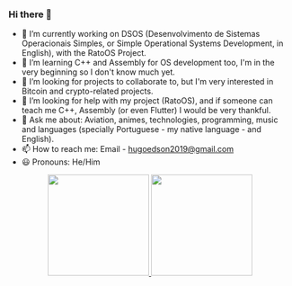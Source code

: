 ### Hi there 👋

- 🔭 I’m currently working on DSOS (Desenvolvimento de Sistemas Operacionais Simples, or Simple Operational Systems Development, in English), with the RatoOS Project.
- 🌱 I’m learning C++ and Assembly for OS development too, I'm in the very beginning so I don't know much yet.
- 👯 I’m looking for projects to collaborate to, but I'm very interested in Bitcoin and crypto-related projects.
- 🤔 I’m looking for help with my project (RatoOS), and if someone can teach me C++, Assembly (or even Flutter) I would be very thankful.
- 💬 Ask me about: Aviation, animes, technologies, programming, music and languages (specially Portuguese - my native language - and English).
- 📫 How to reach me: Email - hugoedson2019@gmail.com
- 😃 Pronouns: He/Him

<div align="center">
  <a href="https://github.com/huggosouza">
  <img height="180em" src="https://github-readme-stats.vercel.app/api?username=huggosouza&show_icons=true&theme=dracula&include_all_commits=true&count_private=true"/>
  <img height="180em" src="https://github-readme-stats.vercel.app/api/top-langs/?username=huggosouza&layout=compact&langs_count=7&theme=dracula"/>
</div>
